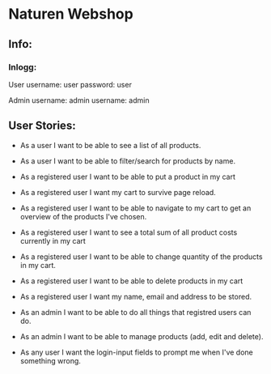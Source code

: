 # Naturen Webshop
## Info:
### Inlogg:
User
username: user
password: user

Admin
username: admin
username: admin



## User Stories:
- As a user I want to be able to see a list of all products.
- As a user I want to be able to filter/search for products by name.

- As a registered user I want to be able to put a product in my cart
- As a registered user I want my cart to survive page reload.
- As a registered user I want to be able to navigate to my cart to get an overview of the products I've chosen.
- As a registered user I want to see a total sum of all product costs currently in my cart
- As a registered user I want to be able to change quantity of the products in my cart.
- As a registered user I want to be able to delete products in my cart
- As a registered user I want my name, email and address to be stored.

- As an admin I want to be able to do all things that registred users can do.
- As an admin I want to be able to manage products (add, edit and delete).
- As any user I want the login-input fields to prompt me when I've done something wrong.

